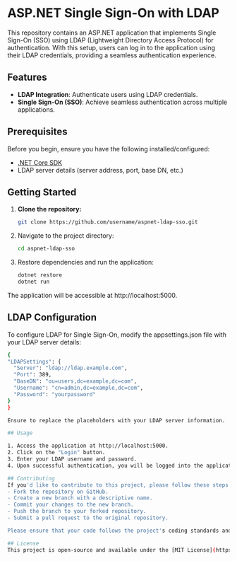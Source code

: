 # ASP.NET Single Sign-On with LDAP

This repository contains an ASP.NET application that implements Single Sign-On (SSO) using LDAP (Lightweight Directory Access Protocol) for authentication. With this setup, users can log in to the application using their LDAP credentials, providing a seamless authentication experience.

## Features

- **LDAP Integration**: Authenticate users using LDAP credentials.
- **Single Sign-On (SSO)**: Achieve seamless authentication across multiple applications.

## Prerequisites

Before you begin, ensure you have the following installed/configured:

- [.NET Core SDK](https://dotnet.microsoft.com/download)
- LDAP server details (server address, port, base DN, etc.)

## Getting Started

1. **Clone the repository:**
   ```bash
   git clone https://github.com/username/aspnet-ldap-sso.git

2. Navigate to the project directory:
   ```bash
   cd aspnet-ldap-sso

3. Restore dependencies and run the application:
   ```bash
   dotnet restore
   dotnet run

The application will be accessible at http://localhost:5000.

## LDAP Configuration

To configure LDAP for Single Sign-On, modify the appsettings.json file with your LDAP server details:
  ```bash
  {
  "LDAPSettings": {
    "Server": "ldap://ldap.example.com",
    "Port": 389,
    "BaseDN": "ou=users,dc=example,dc=com",
    "Username": "cn=admin,dc=example,dc=com",
    "Password": "yourpassword"
  }
}

Ensure to replace the placeholders with your LDAP server information.

## Usage

1. Access the application at http://localhost:5000.
2. Click on the "Login" button.
3. Enter your LDAP username and password.
4. Upon successful authentication, you will be logged into the application.

## Contributing
If you'd like to contribute to this project, please follow these steps:
- Fork the repository on GitHub.
- Create a new branch with a descriptive name.
- Commit your changes to the new branch.
- Push the branch to your forked repository.
- Submit a pull request to the original repository.

Please ensure that your code follows the project's coding standards and includes appropriate tests for any new functionality.

## License
This project is open-source and available under the [MIT License](https://opensource.org/licenses/MIT). Feel free to use it as a reference or starting point for your own projects.
